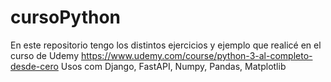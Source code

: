 ﻿# cursoPython
En este repositorio tengo los distintos ejercicios y ejemplo que realicé en el curso de Udemy https://www.udemy.com/course/python-3-al-completo-desde-cero
Usos com Django, FastAPI, Numpy, Pandas, Matplotlib

